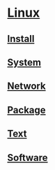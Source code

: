 <link rel="stylesheet" href="https://zhmhbest.gitee.io/hellomathematics/style/index.css">
<script src="https://zhmhbest.gitee.io/hellomathematics/style/index.js"></script>

# [Linux](https://github.com/zhmhbest/HelloLinux)

## [Install](install/index.html)

## [System](system.html)

## [Network](network.html)

## [Package](package.html)

## [Text](text.html)

## [Software](software/index.html)
